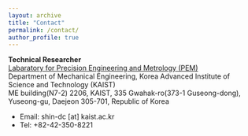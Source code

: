 ```yaml
---
layout: archive
title: "Contact"
permalink: /contact/
author_profile: true
---
```

**Technical Researcher** <br>
[Labaratory for Precision Engineering and Metrology (PEM)](http://pem.kaist.ac.kr/) <br>
Department of Mechanical Engineering, Korea Advanced Institute of Science and Technology (KAIST) <br>
ME building(N7-2) 2206, KAIST, 335 Gwahak-ro(373-1 Guseong-dong), Yuseong-gu, Daejeon 305-701, Republic of Korea <br>


* Email: shin-dc [at] kaist.ac.kr
* Tel: +82-42-350-8221
